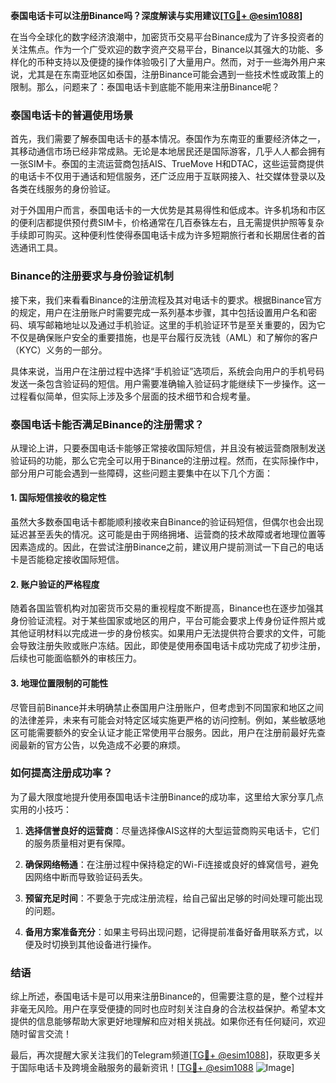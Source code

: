 **泰国电话卡可以注册Binance吗？深度解读与实用建议[[TG💪+ @esim1088](https://t.me/s/esim1088)]**

在当今全球化的数字经济浪潮中，加密货币交易平台Binance成为了许多投资者的关注焦点。作为一个广受欢迎的数字资产交易平台，Binance以其强大的功能、多样化的币种支持以及便捷的操作体验吸引了大量用户。然而，对于一些海外用户来说，尤其是在东南亚地区如泰国，注册Binance可能会遇到一些技术性或政策上的限制。那么，问题来了：泰国电话卡到底能不能用来注册Binance呢？

### 泰国电话卡的普遍使用场景

首先，我们需要了解泰国电话卡的基本情况。泰国作为东南亚的重要经济体之一，其移动通信市场已经非常成熟。无论是本地居民还是国际游客，几乎人人都会拥有一张SIM卡。泰国的主流运营商包括AIS、TrueMove H和DTAC，这些运营商提供的电话卡不仅用于通话和短信服务，还广泛应用于互联网接入、社交媒体登录以及各类在线服务的身份验证。

对于外国用户而言，泰国电话卡的一大优势是其易得性和低成本。许多机场和市区的便利店都提供预付费SIM卡，价格通常在几百泰铢左右，且无需提供护照等复杂手续即可购买。这种便利性使得泰国电话卡成为许多短期旅行者和长期居住者的首选通讯工具。

### Binance的注册要求与身份验证机制

接下来，我们来看看Binance的注册流程及其对电话卡的要求。根据Binance官方的规定，用户在注册账户时需要完成一系列基本步骤，其中包括设置用户名和密码、填写邮箱地址以及通过手机验证。这里的手机验证环节是至关重要的，因为它不仅是确保账户安全的重要措施，也是平台履行反洗钱（AML）和了解你的客户（KYC）义务的一部分。

具体来说，当用户在注册过程中选择“手机验证”选项后，系统会向用户的手机号码发送一条包含验证码的短信。用户需要准确输入验证码才能继续下一步操作。这一过程看似简单，但实际上涉及多个层面的技术细节和合规考量。

### 泰国电话卡能否满足Binance的注册需求？

从理论上讲，只要泰国电话卡能够正常接收国际短信，并且没有被运营商限制发送验证码的功能，那么它完全可以用于Binance的注册过程。然而，在实际操作中，部分用户可能会遇到一些障碍，这些问题主要集中在以下几个方面：

#### 1. 国际短信接收的稳定性
虽然大多数泰国电话卡都能顺利接收来自Binance的验证码短信，但偶尔也会出现延迟甚至丢失的情况。这可能是由于网络拥堵、运营商的技术故障或者地理位置等因素造成的。因此，在尝试注册Binance之前，建议用户提前测试一下自己的电话卡是否能稳定接收国际短信。

#### 2. 账户验证的严格程度
随着各国监管机构对加密货币交易的重视程度不断提高，Binance也在逐步加强其身份验证流程。对于某些国家或地区的用户，平台可能会要求上传身份证件照片或其他证明材料以完成进一步的身份核实。如果用户无法提供符合要求的文件，可能会导致注册失败或账户冻结。因此，即使是使用泰国电话卡成功完成了初步注册，后续也可能面临额外的审核压力。

#### 3. 地理位置限制的可能性
尽管目前Binance并未明确禁止泰国用户注册账户，但考虑到不同国家和地区之间的法律差异，未来有可能会对特定区域实施更严格的访问控制。例如，某些敏感地区可能需要额外的安全认证才能正常使用平台服务。因此，用户在注册前最好先查阅最新的官方公告，以免造成不必要的麻烦。

### 如何提高注册成功率？

为了最大限度地提升使用泰国电话卡注册Binance的成功率，这里给大家分享几点实用的小技巧：

1. **选择信誉良好的运营商**：尽量选择像AIS这样的大型运营商购买电话卡，它们的服务质量相对更有保障。
   
2. **确保网络畅通**：在注册过程中保持稳定的Wi-Fi连接或良好的蜂窝信号，避免因网络中断而导致验证码丢失。

3. **预留充足时间**：不要急于完成注册流程，给自己留出足够的时间处理可能出现的问题。

4. **备用方案准备充分**：如果主号码出现问题，记得提前准备好备用联系方式，以便及时切换到其他设备进行操作。

### 结语

综上所述，泰国电话卡是可以用来注册Binance的，但需要注意的是，整个过程并非毫无风险。用户在享受便捷的同时也应时刻关注自身的合法权益保护。希望本文提供的信息能够帮助大家更好地理解和应对相关挑战。如果你还有任何疑问，欢迎随时留言交流！

最后，再次提醒大家关注我们的Telegram频道[[TG💪+ @esim1088](https://t.me/s/esim1088)]，获取更多关于国际电话卡及跨境金融服务的最新资讯！[[TG💪+ @esim1088](https://t.me/s/esim1088) ![Image](https://i.postimg.cc/4NQfJmqS/Snipaste-2025-05-13-00-14-12.png)]